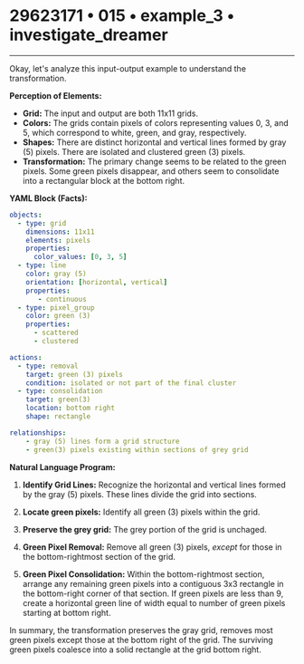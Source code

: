 # 29623171 • 015 • example_3 • investigate_dreamer

---
Okay, let's analyze this input-output example to understand the transformation.

**Perception of Elements:**

*   **Grid:** The input and output are both 11x11 grids.
*   **Colors:** The grids contain pixels of colors representing values 0, 3, and 5, which correspond to white, green, and gray, respectively.
*   **Shapes:** There are distinct horizontal and vertical lines formed by gray (5) pixels. There are isolated and clustered green (3) pixels.
*   **Transformation:** The primary change seems to be related to the green pixels. Some green pixels disappear, and others seem to consolidate into a rectangular block at the bottom right.

**YAML Block (Facts):**



```yaml
objects:
  - type: grid
    dimensions: 11x11
    elements: pixels
    properties:
      color_values: [0, 3, 5]
  - type: line
    color: gray (5)
    orientation: [horizontal, vertical]
    properties:
       - continuous
  - type: pixel_group
    color: green (3)
    properties:
      - scattered
      - clustered

actions:
  - type: removal
    target: green (3) pixels
    condition: isolated or not part of the final cluster
  - type: consolidation
    target: green(3)
    location: bottom right
    shape: rectangle

relationships:
    - gray (5) lines form a grid structure
    - green(3) pixels existing within sections of grey grid

```



**Natural Language Program:**

1.  **Identify Grid Lines:** Recognize the horizontal and vertical lines formed by the gray (5) pixels. These lines divide the grid into sections.

2.  **Locate green pixels:** Identify all green (3) pixels within the grid.

3. **Preserve the grey grid:** The grey portion of the grid is unchaged.

4.  **Green Pixel Removal:** Remove all green (3) pixels, *except* for those in the bottom-rightmost section of the grid.

5.  **Green Pixel Consolidation:** Within the bottom-rightmost section, arrange any remaining green pixels into a contiguous 3x3 rectangle in the bottom-right corner of that section. If green pixels are less than 9, create a horizontal green line of width equal to number of green pixels starting at bottom right.

In summary, the transformation preserves the gray grid, removes most green pixels except those at the bottom right of the grid. The surviving green pixels coalesce into a solid rectangle at the grid bottom right.

